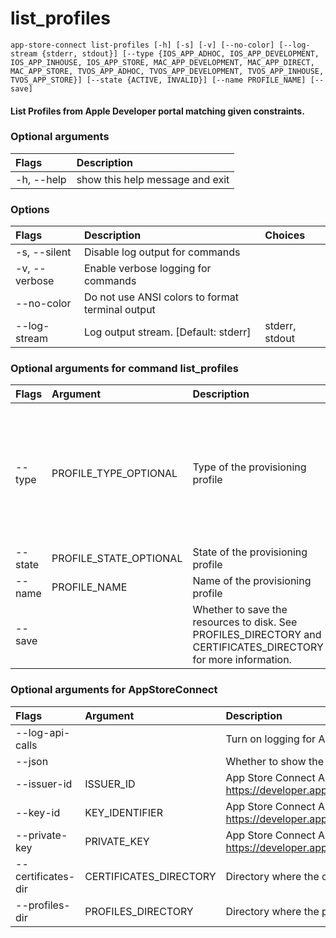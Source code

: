 
list_profiles
=============


``app-store-connect list-profiles [-h] [-s] [-v] [--no-color] [--log-stream {stderr, stdout}] [--type {IOS_APP_ADHOC, IOS_APP_DEVELOPMENT, IOS_APP_INHOUSE, IOS_APP_STORE, MAC_APP_DEVELOPMENT, MAC_APP_DIRECT, MAC_APP_STORE, TVOS_APP_ADHOC, TVOS_APP_DEVELOPMENT, TVOS_APP_INHOUSE, TVOS_APP_STORE}] [--state {ACTIVE, INVALID}] [--name PROFILE_NAME] [--save] ``
#### List Profiles from Apple Developer portal matching given constraints.

### Optional arguments

|Flags|Description|
| :--- | :--- |
|-h, --help|show this help message and exit|

### Options

|Flags|Description|Choices|
| :--- | :--- | :--- |
|-s, --silent|Disable log output for commands||
|-v, --verbose|Enable verbose logging for commands||
|--no-color|Do not use ANSI colors to format terminal output||
|--log-stream|Log output stream. [Default: stderr]|stderr, stdout|

### Optional arguments for command list_profiles

|Flags|Argument|Description|Type|Choices|
| :--- | :--- | :--- | :--- | :--- |
|--type|PROFILE_TYPE_OPTIONAL|Type of the provisioning profile|ProfileType|IOS_APP_ADHOC, IOS_APP_DEVELOPMENT, IOS_APP_INHOUSE, IOS_APP_STORE, MAC_APP_DEVELOPMENT, MAC_APP_DIRECT, MAC_APP_STORE, TVOS_APP_ADHOC, TVOS_APP_DEVELOPMENT, TVOS_APP_INHOUSE, TVOS_APP_STORE|
|--state|PROFILE_STATE_OPTIONAL|State of the provisioning profile|ProfileState|ACTIVE, INVALID|
|--name|PROFILE_NAME|Name of the provisioning profile|str||
|--save||Whether to save the resources to disk. See PROFILES_DIRECTORY and CERTIFICATES_DIRECTORY for more information.|bool||

### Optional arguments for AppStoreConnect

|Flags|Argument|Description|Type|Default|
| :--- | :--- | :--- | :--- | :--- |
|--log-api-calls||Turn on logging for App Store Connect API HTTP requests|bool||
|--json||Whether to show the resource in JSON format|bool||
|--issuer-id|ISSUER_ID|App Store Connect API Key Issuer ID. Identifies the issuer who created the authentication token. Learn more at https://developer.apple.com/documentation/appstoreconnectapi/creating_api_keys_for_app_store_connect_api.|IssuerIdArgument||
|--key-id|KEY_IDENTIFIER|App Store Connect API Key ID. Learn more at https://developer.apple.com/documentation/appstoreconnectapi/creating_api_keys_for_app_store_connect_api.|KeyIdentifierArgument||
|--private-key|PRIVATE_KEY|App Store Connect API private key. Learn more at https://developer.apple.com/documentation/appstoreconnectapi/creating_api_keys_for_app_store_connect_api.|PrivateKeyArgument||
|--certificates-dir|CERTIFICATES_DIRECTORY|Directory where the code signing certificates will be saved|Path|$HOME/Library/MobileDevice/Certificates|
|--profiles-dir|PROFILES_DIRECTORY|Directory where the provisioning profiles will be saved|Path|$HOME/Library/MobileDevice/Provisioning Profiles|
